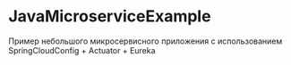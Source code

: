 # JavaMicroserviceExample
Пример небольшого микросервисного приложения с использованием SpringCloudConfig + Actuator + Eureka
